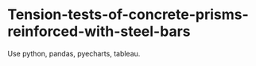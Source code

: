 # Tension-tests-of-concrete-prisms-reinforced-with-steel-bars
Use python, pandas, pyecharts, tableau.
